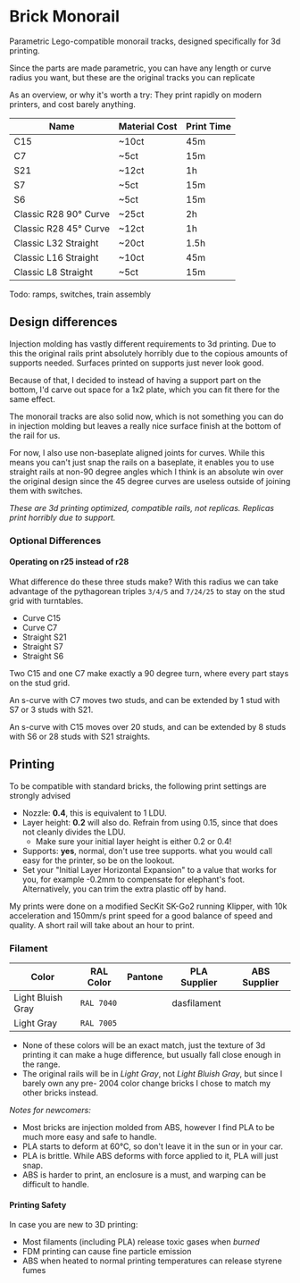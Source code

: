 # Brick Monorail

Parametric Lego-compatible monorail tracks, designed specifically for 3d printing.

Since the parts are made parametric, you can have any length or curve radius you want,
but these are the original tracks you can replicate

As an overview, or why it's worth a try: They print rapidly on modern printers, and cost barely anything.

| Name                  | Material Cost | Print Time |
| --------------------- | ------------- | ---------- |
| C15                   | ~10ct         | 45m        |
| C7                    | ~5ct          | 15m        |
| S21                   | ~12ct         | 1h         |
| S7                    | ~5ct          | 15m        |
| S6                    | ~5ct          | 15m        |
| Classic R28 90° Curve | ~25ct         | 2h         |
| Classic R28 45° Curve | ~12ct         | 1h         |
| Classic L32 Straight  | ~20ct         | 1.5h       |
| Classic L16 Straight  | ~10ct         | 45m        |
| Classic L8 Straight   | ~5ct          | 15m        |

Todo: ramps, switches, train assembly

## Design differences

Injection molding has vastly different requirements to 3d printing.
Due to this the original rails print absolutely horribly due to the copious amounts of supports needed.
Surfaces printed on supports just never look good.

Because of that, I decided to instead of having a support part on the bottom, I'd carve out space for
a 1x2 plate, which you can fit there for the same effect.

The monorail tracks are also solid now, which is not something you can do in injection molding but leaves
a really nice surface finish at the bottom of the rail for us.

For now, I also use non-baseplate aligned joints for curves. While this means you can't just snap the rails
on a baseplate, it enables you to use straight rails at non-90 degree angles which I think is an absolute
win over the original design since the 45 degree curves are useless outside of joining them with switches.

_These are 3d printing optimized, compatible rails, not replicas. Replicas print horribly due to support._

### Optional Differences

#### Operating on r25 instead of r28

What difference do these three studs make?
With this radius we can take advantage of the pythagorean triples `3/4/5` and `7/24/25` to stay on the stud
grid with turntables.

- Curve C15
- Curve C7
- Straight S21
- Straight S7
- Straight S6

Two C15 and one C7 make exactly a 90 degree turn, where every part stays on the stud grid.

An s-curve with C7 moves two studs, and can be extended by 1 stud
with S7 or 3 studs with S21.

An s-curve with C15 moves over 20 studs, and can be extended by 8 studs
with S6 or 28 studs with S21 straights.

## Printing

To be compatible with standard bricks, the following print settings are strongly advised

- Nozzle: **0.4**, this is equivalent to 1 LDU.
- Layer height: **0.2** will also do. Refrain from using 0.15, since that does not cleanly divides the LDU.
  - Make sure your initial layer height is either 0.2 or 0.4!
- Supports: **yes**, normal, don't use tree supports.
  what you would call easy for the printer, so be on the lookout.
- Set your "Initial Layer Horizontal Expansion" to a value that works for you, for example -0.2mm to compensate for elephant's foot.
  Alternatively, you can trim the extra plastic off by hand.

My prints were done on a modified SecKit SK-Go2 running Klipper, with 10k acceleration and 150mm/s print speed for a good
balance of speed and quality. A short rail will take about an hour to print.

### Filament

| Color             | RAL Color  | Pantone | PLA Supplier | ABS Supplier |
| ----------------- | ---------- | ------- | ------------ | ------------ |
| Light Bluish Gray | `RAL 7040` |         | dasfilament  |              |
| Light Gray        | `RAL 7005` |         |              |              |

- None of these colors will be an exact match, just the texture of 3d printing it can make a huge difference, but usually fall close enough in the range.
- The original rails will be in _Light Gray_, not _Light Bluish Gray_, but since I barely own any pre- 2004 color change bricks I chose to match my other bricks instead.

_Notes for newcomers:_

- Most bricks are injection molded from ABS, however I find PLA to be much more easy and safe to handle.
- PLA starts to deform at 60°C, so don't leave it in the sun or in your car.
- PLA is brittle. While ABS deforms with force applied to it, PLA will just snap.
- ABS is harder to print, an enclosure is a must, and warping can be difficult to handle.

#### Printing Safety

In case you are new to 3D printing:

- Most filaments (including PLA) release toxic gases when _burned_
- FDM printing can cause fine particle emission
- ABS when heated to normal printing temperatures can release styrene fumes
